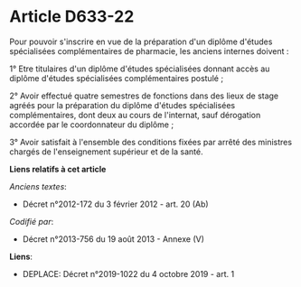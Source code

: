 # Article D633-22

Pour pouvoir s'inscrire en vue de la préparation d'un diplôme d'études spécialisées complémentaires de pharmacie, les anciens
internes doivent :

1° Etre titulaires d'un diplôme d'études spécialisées donnant accès au diplôme d'études spécialisées complémentaires
postulé ;

2° Avoir effectué quatre semestres de fonctions dans des lieux de stage agréés pour la préparation du diplôme d'études
spécialisées complémentaires, dont deux au cours de l'internat, sauf dérogation accordée par le coordonnateur du diplôme ;

3° Avoir satisfait à l'ensemble des conditions fixées par arrêté des ministres chargés de l'enseignement supérieur et de la
santé.

**Liens relatifs à cet article**

_Anciens textes_:

  - Décret n°2012-172 du 3 février 2012 - art. 20 (Ab)

_Codifié par_:

  - Décret n°2013-756 du 19 août 2013 -  Annexe (V)

**Liens**:

  - DEPLACE: Décret n°2019-1022 du 4 octobre 2019 - art. 1
